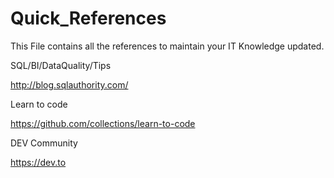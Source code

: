 # Quick_References

This File contains all the references to maintain your IT Knowledge updated.

SQL/BI/DataQuality/Tips

http://blog.sqlauthority.com/


Learn to code

https://github.com/collections/learn-to-code

DEV Community

https://dev.to
